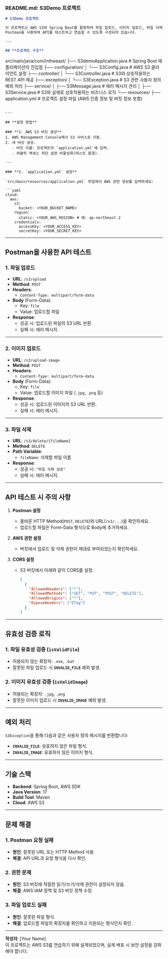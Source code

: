 ### **README.md: S3Demo 프로젝트**

```markdown
# S3Demo 프로젝트

이 프로젝트는 AWS S3와 Spring Boot를 활용하여 파일 업로드, 이미지 업로드, 파일 삭제 기능을 구현한 예제입니다.  
Postman을 사용하여 API를 테스트하고 연습할 수 있도록 구성되어 있습니다.

---

## **프로젝트 구조**

```
src/main/java/com/intheeast/
├── S3demoApplication.java       # Spring Boot 애플리케이션의 진입점
├── configuration/
│   └── S3Config.java            # AWS S3 클라이언트 설정
├── controller/
│   └── S3Controller.java        # S3와 상호작용하는 REST API 제공
├── exception/
│   └── S3Exception.java         # S3 관련 사용자 정의 예외 처리
├── service/
│   ├── S3Message.java           # 에러 메시지 관리
│   ├── S3Service.java           # S3와 실제로 상호작용하는 비즈니스 로직
└── resources/
    ├── application.yml          # 프로젝트 설정 파일 (AWS 인증 정보 및 버킷 정보 포함)
```

---

## **설정 방법**

### **1. AWS S3 버킷 생성**
1. AWS Management Console에서 S3 서비스로 이동.
2. 새 버킷 생성.
   - 버킷 이름: 프로젝트의 `application.yml`에 입력.
   - 퍼블릭 액세스 차단 설정 비활성화(테스트 환경).

---

### **2. `application.yml` 설정**

`src/main/resources/application.yml` 파일에서 AWS 관련 정보를 입력하세요:

```yaml
cloud:
  aws:
    s3:
      bucket: <YOUR_BUCKET_NAME>
    region:
      static: <YOUR_AWS_REGION> # 예: ap-northeast-2
    credentials:
      accessKey: <YOUR_ACCESS_KEY>
      secretKey: <YOUR_SECRET_KEY>
```

---

## **Postman을 사용한 API 테스트**

### 1. **파일 업로드**
- **URL**: `/s3/upload`
- **Method**: `POST`
- **Headers**:
  - `Content-Type: multipart/form-data`
- **Body** (Form-Data):
  - Key: `file`
  - Value: 업로드할 파일
- **Response**:
  - 성공 시: 업로드된 파일의 S3 URL 반환.
  - 실패 시: 에러 메시지.

---

### 2. **이미지 업로드**
- **URL**: `/s3/upload-image`
- **Method**: `POST`
- **Headers**:
  - `Content-Type: multipart/form-data`
- **Body** (Form-Data):
  - Key: `file`
  - Value: 업로드할 이미지 파일 (`.jpg`, `.png` 등)
- **Response**:
  - 성공 시: 업로드된 이미지의 S3 URL 반환.
  - 실패 시: 에러 메시지.

---

### 3. **파일 삭제**
- **URL**: `/s3/delete/{fileName}`
- **Method**: `DELETE`
- **Path Variable**:
  - `fileName`: 삭제할 파일 이름
- **Response**:
  - 성공 시: `"파일 삭제 성공"`
  - 실패 시: 에러 메시지.

---

## **API 테스트 시 주의 사항**

1. **Postman 설정**
   - 올바른 HTTP Method(`POST`, `DELETE`)와 URL(`/s3/...`)을 확인하세요.
   - 업로드할 파일은 Form-Data 형식으로 Body에 추가하세요.

2. **AWS 권한 설정**
   - 버킷에서 업로드 및 삭제 권한이 제대로 부여되었는지 확인하세요.

3. **CORS 설정**
   - S3 버킷에서 아래와 같이 CORS를 설정:
     ```json
     [
       {
         "AllowedHeaders": ["*"],
         "AllowedMethods": ["GET", "PUT", "POST", "DELETE"],
         "AllowedOrigins": ["*"],
         "ExposeHeaders": ["ETag"]
       }
     ]
     ```

---

## **유효성 검증 로직**

### 1. 파일 유효성 검증 (`isValidFile`)
- 허용되지 않는 확장자: `.exe`, `.bat`
- 잘못된 파일 업로드 시 **`INVALID_FILE`** 예외 발생.

### 2. 이미지 유효성 검증 (`isValidImage`)
- 허용되는 확장자: `.jpg`, `.png`
- 잘못된 이미지 업로드 시 **`INVALID_IMAGE`** 예외 발생.

---

## **예외 처리**

`S3Exception`을 통해 다음과 같은 사용자 정의 메시지를 반환합니다:
- **`INVALID_FILE`**: 유효하지 않은 파일 형식.
- **`INVALID_IMAGE`**: 유효하지 않은 이미지 형식.

---

## **기술 스택**

- **Backend**: Spring Boot, AWS SDK
- **Java Version**: 17
- **Build Tool**: Maven
- **Cloud**: AWS S3

---

## **문제 해결**

### 1. **Postman 요청 실패**
- **원인**: 잘못된 URL 또는 HTTP Method 사용.
- **해결**: API URL과 요청 형식을 다시 확인.

### 2. **권한 문제**
- **원인**: S3 버킷에 적절한 읽기/쓰기/삭제 권한이 설정되지 않음.
- **해결**: AWS IAM 정책 및 S3 버킷 정책 수정.

### 3. **파일 업로드 실패**
- **원인**: 잘못된 파일 형식.
- **해결**: 업로드할 파일의 확장자를 확인하고 지원되는 형식인지 확인.

---

**작성자**: [Your Name]  
이 프로젝트는 AWS S3를 연습하기 위해 설계되었으며, 실제 배포 시 보안 설정을 강화해야 합니다.
```
